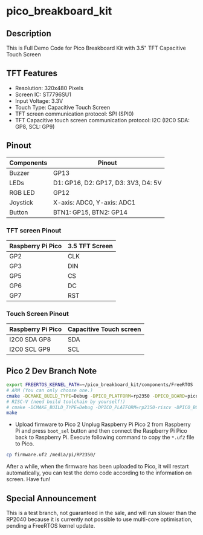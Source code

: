 # pico_breakboard_kit
## Description
This is Full Demo Code for Pico Breakboard Kit with 3.5" TFT Capacitive Touch Screen
## TFT Features
* Resolution: 320x480 Pixels
* Screen IC: ST7796SU1
* Input Voltage: 3.3V 
* Touch Type: Capacitive Touch Screen
* TFT screen communication protocol: SPI (SPI0)
* TFT Capacitive touch screen communication protocol: I2C (I2C0 SDA: GP8, SCL: GP9)
## Pinout 
| Components | Pinout|
|---|---|
| Buzzer | GP13 |
| LEDs | D1: GP16, D2: GP17, D3: 3V3, D4: 5V |
| RGB LED| GP12|
| Joystick| X-axis: ADC0, Y-axis: ADC1 
|Button | BTN1: GP15, BTN2: GP14|

### TFT screen Pinout
|Raspberry Pi Pico | 3.5 TFT Screen |
|---|---|
| GP2 | CLK |
| GP3 | DIN |
| GP5 | CS |
| GP6 | DC |
| GP7 | RST |
### Touch Screen Pinout
|Raspberry Pi Pico | Capacitive Touch screen |
|---|---|
| I2C0 SDA GP8 | SDA |
| I2C0 SCL GP9 | SCL |

## Pico 2 Dev Branch Note

```bash 
export FREERTOS_KERNEL_PATH=~/pico_breakboard_kit/components/FreeRTOS
# ARM (You can only choose one.)
cmake -DCMAKE_BUILD_TYPE=Debug -DPICO_PLATFORM=rp2350 -DPICO_BOARD=pico2 -DPICO_RP2350=1 FREERTOS_KERNEL_PATH=~/pico_breakboard_kit/components/FreeRTOS ..
# RISC-V (need build toolchain by yourself!)
# cmake -DCMAKE_BUILD_TYPE=Debug -DPICO_PLATFORM=rp2350-riscv -DPICO_BOARD=pico2 -DPICO_RP2350=1 FREERTOS_KERNEL_PATH=~/pico_breakboard_kit/components/FreeRTOS ..
make
```

* Upload firmware to Pico 2
Unplug Raspberry Pi Pico 2 from Raspberry Pi and press `boot_sel` button and then connect the Raspberry Pi Pico back to Raspberry Pi.
Execute following command to copy the `*.uf2` file to Pico. 
```bash
cp firmware.uf2 /media/pi/RP2350/
```
After a while, when the firmware has been uploaded to Pico, it will restart automatically, you can test the demo code according to the information on screen. 
Have fun!

## Special Announcement
This is a test branch, not guaranteed in the sale, and will run slower than the RP2040 because it is currently not possible to use multi-core optimisation, pending a FreeRTOS kernel update.
